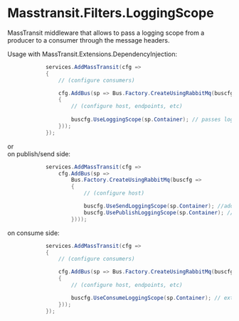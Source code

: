 # Masstransit.Filters.LoggingScope
MassTransit middleware that allows to pass a logging scope from a producer to a consumer through the message headers.

Usage with MassTransit.Extensions.DependencyInjection:
``` csharp
            services.AddMassTransit(cfg =>
            {
                // (configure consumers)

                cfg.AddBus(sp => Bus.Factory.CreateUsingRabbitMq(buscfg =>
                {
                    // (configure host, endpoints, etc)
                        
                    buscfg.UseLoggingScope(sp.Container); // passes logging scope from a producer to a consumer
                }));
            });
```
or  
on publish/send side:
``` csharp
            services.AddMassTransit(cfg =>
                cfg.AddBus(sp => 
                    Bus.Factory.CreateUsingRabbitMq(buscfg =>
                    {
                        // (configure host)

                        buscfg.UseSendLoggingScope(sp.Container); //adds current logging scope to the headers of sended message
                        buscfg.UsePublishLoggingScope(sp.Container); //adds current logging scope to the headers of published/requested message
                    })));
```
on consume side:
``` csharp
            services.AddMassTransit(cfg =>
            {
                // (configure consumers)

                cfg.AddBus(sp => Bus.Factory.CreateUsingRabbitMq(buscfg =>
                {
                    // (configure host, endpoints, etc)

                    buscfg.UseConsumeLoggingScope(sp.Container); // extracts and sets logging scope from the headers of consumed message
                }));
            });
```
